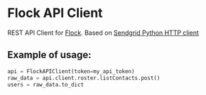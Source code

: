 # Flock API Client
REST API Client for [Flock](https://flock.com/). 
Based on [Sendgrid Python HTTP client](https://github.com/sendgrid/python-http-client)

Example of usage:
-------------
```python
api = FlockAPIClient(token=my_api_token)
raw_data = api.client.roster.listContacts.post()
users = raw_data.to_dict
```

